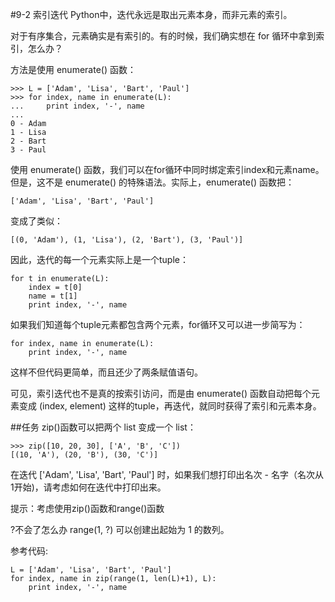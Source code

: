 #9-2 索引迭代
Python中，迭代永远是取出元素本身，而非元素的索引。

对于有序集合，元素确实是有索引的。有的时候，我们确实想在 for 循环中拿到索引，怎么办？

方法是使用 enumerate() 函数：

	>>> L = ['Adam', 'Lisa', 'Bart', 'Paul']
	>>> for index, name in enumerate(L):
	...     print index, '-', name
	... 
	0 - Adam
	1 - Lisa
	2 - Bart
	3 - Paul
使用 enumerate() 函数，我们可以在for循环中同时绑定索引index和元素name。但是，这不是 enumerate() 的特殊语法。实际上，enumerate() 函数把：

	['Adam', 'Lisa', 'Bart', 'Paul']
变成了类似：

	[(0, 'Adam'), (1, 'Lisa'), (2, 'Bart'), (3, 'Paul')]
因此，迭代的每一个元素实际上是一个tuple：

	for t in enumerate(L):
	    index = t[0]
	    name = t[1]
	    print index, '-', name
如果我们知道每个tuple元素都包含两个元素，for循环又可以进一步简写为：

	for index, name in enumerate(L):
	    print index, '-', name
这样不但代码更简单，而且还少了两条赋值语句。

可见，索引迭代也不是真的按索引访问，而是由 enumerate() 函数自动把每个元素变成 (index, element) 这样的tuple，再迭代，就同时获得了索引和元素本身。

##任务
zip()函数可以把两个 list 变成一个 list：

	>>> zip([10, 20, 30], ['A', 'B', 'C'])
	[(10, 'A'), (20, 'B'), (30, 'C')]
在迭代 ['Adam', 'Lisa', 'Bart', 'Paul'] 时，如果我们想打印出名次 - 名字（名次从1开始)，请考虑如何在迭代中打印出来。

提示：考虑使用zip()函数和range()函数

?不会了怎么办
range(1, ?) 可以创建出起始为 1 的数列。

参考代码:

	L = ['Adam', 'Lisa', 'Bart', 'Paul']
	for index, name in zip(range(1, len(L)+1), L):
	    print index, '-', name